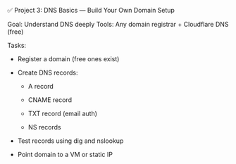 ✅ Project 3: DNS Basics — Build Your Own Domain Setup

Goal: Understand DNS deeply
Tools: Any domain registrar + Cloudflare DNS (free)

Tasks:

- Register a domain (free ones exist)

- Create DNS records:

	- A record

	- CNAME record

	- TXT record (email auth)

	- NS records

- Test records using dig and nslookup

- Point domain to a VM or static IP
